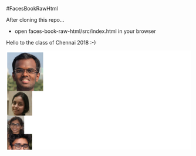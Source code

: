 #FacesBookRawHtml

After cloning this repo...
- open faces-book-raw-html/src/index.html in your browser

Hello to the class of Chennai 2018 :-)

![screenshot](/img/faces-book.png)

